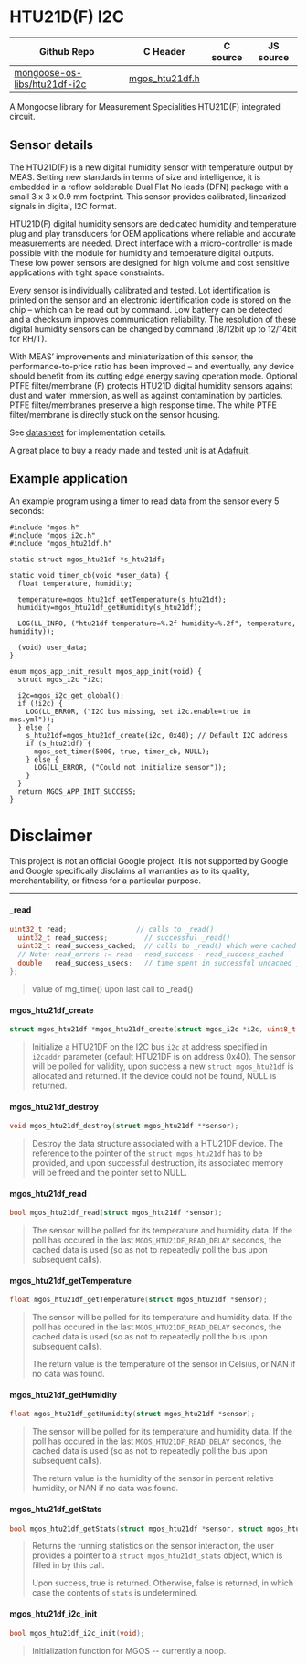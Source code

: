 # HTU21D(F) I2C
| Github Repo | C Header | C source  | JS source |
| ----------- | -------- | --------  | ----------------- |
| [mongoose-os-libs/htu21df-i2c](https://github.com/mongoose-os-libs/htu21df-i2c) | [mgos_htu21df.h](https://github.com/mongoose-os-libs/htu21df-i2c/tree/master/include/mgos_htu21df.h) | &nbsp;  | &nbsp;         |



A Mongoose library for Measurement Specialities HTU21D(F) integrated circuit.

## Sensor details

The HTU21D(F) is a new digital humidity sensor with temperature output by MEAS.
Setting new standards in terms of size and intelligence, it is embedded in a
reflow solderable Dual Flat No leads (DFN) package with a small 3 x 3 x 0.9 mm
footprint. This sensor provides calibrated, linearized signals in digital, I2C
format.

HTU21D(F) digital humidity sensors are dedicated humidity and temperature plug
and play transducers for OEM applications where reliable and accurate
measurements are needed. Direct interface with a micro-controller is made
possible with the module for humidity and temperature digital outputs. These
low power sensors are designed for high volume and cost sensitive applications
with tight space constraints.

Every sensor is individually calibrated and tested. Lot identification is
printed on the sensor and an electronic identification code is stored on the
chip – which can be read out by command. Low battery can be detected and a
checksum improves communication reliability. The resolution of these digital
humidity sensors can be changed by command (8/12bit up to 12/14bit for RH/T).

With MEAS’ improvements and miniaturization of this sensor, the
performance-to-price ratio has been improved – and eventually, any device
should benefit from its cutting edge energy saving operation mode. Optional
PTFE filter/membrane (F) protects HTU21D digital humidity sensors against
dust and water immersion, as well as against contamination by particles.
PTFE filter/membranes preserve a high response time. The white PTFE
filter/membrane is directly stuck on the sensor housing.

See [datasheet](https://cdn-shop.adafruit.com/datasheets/1899_HTU21D.pdf)
for implementation details.

A great place to buy a ready made and tested unit is at [Adafruit](https://learn.adafruit.com/adafruit-htu21d-f-temperature-humidity-sensor/overview).

## Example application

An example program using a timer to read data from the sensor every 5 seconds:

```
#include "mgos.h"
#include "mgos_i2c.h"
#include "mgos_htu21df.h"

static struct mgos_htu21df *s_htu21df;

static void timer_cb(void *user_data) {
  float temperature, humidity;

  temperature=mgos_htu21df_getTemperature(s_htu21df);
  humidity=mgos_htu21df_getHumidity(s_htu21df);

  LOG(LL_INFO, ("htu21df temperature=%.2f humidity=%.2f", temperature, humidity));

  (void) user_data;
}

enum mgos_app_init_result mgos_app_init(void) {
  struct mgos_i2c *i2c;

  i2c=mgos_i2c_get_global();
  if (!i2c) {
    LOG(LL_ERROR, ("I2C bus missing, set i2c.enable=true in mos.yml"));
  } else {
    s_htu21df=mgos_htu21df_create(i2c, 0x40); // Default I2C address
    if (s_htu21df) {
      mgos_set_timer(5000, true, timer_cb, NULL);
    } else {
      LOG(LL_ERROR, ("Could not initialize sensor"));
    }
  }
  return MGOS_APP_INIT_SUCCESS;
}
```

# Disclaimer

This project is not an official Google project. It is not supported by Google
and Google specifically disclaims all warranties as to its quality,
merchantability, or fitness for a particular purpose.


 ----- 
#### _read

```c
uint32_t read;                 // calls to _read()
  uint32_t read_success;         // successful _read()
  uint32_t read_success_cached;  // calls to _read() which were cached
  // Note: read_errors := read - read_success - read_success_cached
  double   read_success_usecs;   // time spent in successful uncached _read()
};
```
> value of mg_time() upon last call to _read()
#### mgos_htu21df_create

```c
struct mgos_htu21df *mgos_htu21df_create(struct mgos_i2c *i2c, uint8_t i2caddr);
```
> 
> Initialize a HTU21DF on the I2C bus `i2c` at address specified in `i2caddr`
> parameter (default HTU21DF is on address 0x40). The sensor will be polled for
> validity, upon success a new `struct mgos_htu21df` is allocated and
> returned. If the device could not be found, NULL is returned.
>  
#### mgos_htu21df_destroy

```c
void mgos_htu21df_destroy(struct mgos_htu21df **sensor);
```
> 
> Destroy the data structure associated with a HTU21DF device. The reference
> to the pointer of the `struct mgos_htu21df` has to be provided, and upon
> successful destruction, its associated memory will be freed and the pointer
> set to NULL.
>  
#### mgos_htu21df_read

```c
bool mgos_htu21df_read(struct mgos_htu21df *sensor);
```
> 
> The sensor will be polled for its temperature and humidity data. If the poll
> has occured in the last `MGOS_HTU21DF_READ_DELAY` seconds, the cached data is
> used (so as not to repeatedly poll the bus upon subsequent calls).
>  
#### mgos_htu21df_getTemperature

```c
float mgos_htu21df_getTemperature(struct mgos_htu21df *sensor);
```
> 
> The sensor will be polled for its temperature and humidity data. If the poll
> has occured in the last `MGOS_HTU21DF_READ_DELAY` seconds, the cached data is
> used (so as not to repeatedly poll the bus upon subsequent calls).
> 
> The return value is the temperature of the sensor in Celsius, or NAN if no
> data was found.
>  
#### mgos_htu21df_getHumidity

```c
float mgos_htu21df_getHumidity(struct mgos_htu21df *sensor);
```
> 
> The sensor will be polled for its temperature and humidity data. If the poll
> has occured in the last `MGOS_HTU21DF_READ_DELAY` seconds, the cached data is
> used (so as not to repeatedly poll the bus upon subsequent calls).
> 
> The return value is the humidity of the sensor in percent relative humidity,
> or NAN if no data was found.
>  
#### mgos_htu21df_getStats

```c
bool mgos_htu21df_getStats(struct mgos_htu21df *sensor, struct mgos_htu21df_stats *stats);
```
> 
> Returns the running statistics on the sensor interaction, the user provides
> a pointer to a `struct mgos_htu21df_stats` object, which is filled in by
> this call.
> 
> Upon success, true is returned. Otherwise, false is returned, in which case
> the contents of `stats` is undetermined.
>  
#### mgos_htu21df_i2c_init

```c
bool mgos_htu21df_i2c_init(void);
```
> 
> Initialization function for MGOS -- currently a noop.
>  
